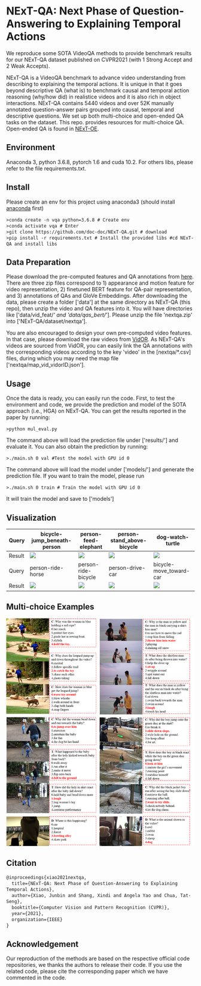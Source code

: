 # NExT-QA: Next Phase of Question-Answering to Explaining Temporal Actions

We reproduce some SOTA VideoQA methods to provide benchmark results for our NExT-QA dataset published on CVPR2021 (with 1 Strong Accept and 2 Weak Accepts). 

NExT-QA is a VideoQA benchmark to advance video understanding from describing to explaining the temporal actions. It is unique in that it goes beyond descriptive QA (what is) to benchmark causal and temporal action reasoning (why/how did) in realistice videos and it is also rich in object interactions. NExT-QA contains 5440 videos and over 52K manually annotated question-answer pairs grouped into causal, temporal and descriptive questions. We set up both multi-choice and open-ended QA tasks on the dataset. This repo. provides resources for multi-choice QA. Open-ended QA is found in [NExT-OE](https://github.com/doc-doc/NExT-OE).

## Environment

Anaconda 3, python 3.6.8, pytorch 1.6 and cuda 10.2. For others libs, please refer to the file requirements.txt.

## Install
Please create an env for this project using anaconda3 (should install [anaconda](https://docs.anaconda.com/anaconda/install/linux/) first)
```
>conda create -n vqa python=3.6.8 # Create env
>conda activate vqa # Enter
>git clone https://github.com/doc-doc/NExT-QA.git # download
>pip install -r requirements.txt # Install the provided libs #cd NExT-QA and install libs
```
## Data Preparation
Please download the pre-computed features and QA annotations from [here](https://drive.google.com/drive/folders/1gKRR2es8-gRTyP25CvrrVtV6aN5UxttF?usp=sharing). There are three zip files correspond to 1) appearance and motion feature for video representation, 2) finetuned BERT feature for QA-pair representation, and 3) annotations of QAs and GloVe Embeddings. After downloading the data, please create a folder ['data'] at the same directory as NExT-QA (this repo), then unzip the video and QA features into it. You will have directories like ['data/vid_feat/*' and 'data/qas_bert/*']. Please unzip the file 'nextqa.zip' into ['NExT-QA/dataset/nextqa']. 

You are also encouraged to design your own pre-computed video features. In that case, please download the raw videos from [VidOR](https://xdshang.github.io/docs/vidor.html). As NExT-QA's videos are sourced from VidOR, you can easily link the QA annotations with the corresponding videos according to the key 'video' in the [nextqa/*.csv] files, during which you may need the map file ['nextqa/map_vid_vidorID.json'].


## Usage
Once the data is ready, you can easily run the code. First, to test the environment and code, we provide the prediction and model of the SOTA approach (i.e., HGA) on NExT-QA. 
You can get the results reported in the paper by running: 
```
>python mul_eval.py
```
The command above will load the prediction file under ['results/'] and evaluate it. 
You can also obtain the prediction by running: 
```
>./main.sh 0 val #Test the model with GPU id 0
```
The command above will load the model under ['models/'] and generate the prediction file.
If you want to train the model, please run
```
>./main.sh 0 train # Train the model with GPU id 0
```
It will train the model and save to ['models']
## Visualization
|Query| bicycle-jump_beneath-person       | person-feed-elephant          | person-stand_above-bicycle       | dog-watch-turtle|
|:---| --------------------------------- | ----------------------------- | ---------------------------------------- | ---------------------------------------- | 
|Result| ![](https://media.giphy.com/media/htciIcJZ2q7pb06zoI/giphy.gif) | ![](https://media.giphy.com/media/dX34r2BJNjVCNCuFNy/giphy.gif)   | ![](https://media.giphy.com/media/ln7xmvrkjcX47W9Kax/giphy.gif)|![](https://media.giphy.com/media/h5uiVR9ukJLVRgT9yC/giphy.gif)|
|Query| person-ride-horse       | person-ride-bicycle          |   person-drive-car     |  bicycle-move_toward-car|
|Result| ![](https://media.giphy.com/media/J5jSa7lJxwFXorWYbx/giphy.gif) | ![](https://media.giphy.com/media/lSsztYWamp6gLfHSfg/giphy.gif)   | ![](https://media.giphy.com/media/S5Kp8KaApxrazkVmcd/giphy.gif)|![](https://media.giphy.com/media/ZE4vFIjfm1BHXP7w0R/giphy.gif)|
## Multi-choice Examples
![mc example](./images/mul-exp.png)
## Citation
```
@inproceedings{xiao2021nextqa,
  title={NExT-QA: Next Phase of Question-Answering to Explaining Temporal Actions},
  author={Xiao, Junbin and Shang, Xindi and Angela Yao and Chua, Tat-Seng},
  booktitle={Computer Vision and Pattern Recognition (CVPR)},
  year={2021},
  organization={IEEE}
}
```
## Acknowledgement
Our reproduction of the methods are based on the respective official code repositories, we thanks the authors to release their code. If you use the related code, please cite the corresponding paper which we have commented in the code.
